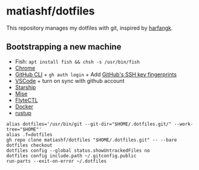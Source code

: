 # matiashf/dotfiles

This repository manages my dotfiles with git, inspired by
[harfangk](https://harfangk.github.io/2016/09/18/manage-dotfiles-with-a-git-bare-repository.html).

## Bootstrapping a new machine

* Fish: `apt install fish && chsh -s /usr/bin/fish`
* [Chrome](https://www.google.com/chrome/)
* [GitHub CLI](https://cli.github.com/) + `gh auth login` + Add [GitHub's SSH key fingerprints](https://docs.github.com/en/authentication/keeping-your-account-and-data-secure/githubs-ssh-key-fingerprints)
* [VSCode](https://code.visualstudio.com/) + turn on sync with github account
* [Starship](https://starship.rs/)
* [Mise](https://github.com/jdx/mise)
* [FlyteCTL](https://docs.flyte.org/en/latest/api/flytectl/overview.html)
* [Docker](https://docs.docker.com/engine/install/ubuntu/#install-using-the-repository)
* [rustup](https://rustup.rs/)

```
alias dotfiles='/usr/bin/git --git-dir="$HOME/.dotfiles.git/" --work-tree="$HOME"'
alias .f=dotfiles
gh repo clone matiashf/dotfiles "$HOME/.dotfiles.git" -- --bare
dotfiles checkout
dotfiles config --global status.showUntrackedFiles no
dotfiles config include.path ~/.gitconfig.public
run-parts --exit-on-error ~/.dotfiles
```
